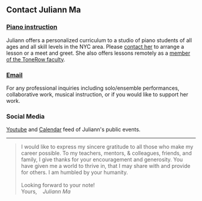 Contact Juliann Ma
------------------

<div class="flex-ribbon">
  <div class="narrow_thirds_tile">
  <h3><a href="/lessons">Piano instruction</a></h3>
  Juliann offers a personalized curriculum to a studio of piano students of all ages and all skill levels in the NYC area.
  Please <a href="mailto:lessons@juliannma.com">contact her</a> to arrange a lesson or a meet and greet.
  She also offers lessons remotely as a <a href="https://www.tonerow.com/juliannma">member of the ToneRow faculty</a>.
  </div>

  <div class="narrow_thirds_tile">
  <h3><a href="mailto:ask@juliannma.com">Email</a></h3>
  For any professional inquiries including solo/ensemble performances, collaborative work, musical instruction, or if you would like to support her work.
  </div>

  <div class="narrow_thirds_tile">
  <h3>Social Media</h3>
    <a href="https://www.youtube.com/channel/UCfta2IWh2nIcr0bzbLk3FPg">Youtube</a>
    and <a href="/calendar.ics">Calendar</a> feed of Juliann's public events.
  </div>
</div>

<hr>

> I would like to express my sincere gratitude to all those who make my career possible.
> To my teachers, mentors, & colleagues, friends, and family, I give thanks for your encouragement and generosity.
> You have given me a world to thrive in, that I may share with and provide for others.
> I am humbled by your humanity. <br/><br/>
> Looking forward to your note! <br/>
> Yours,
> &nbsp;&nbsp; <cite>Juliann Ma</cite>
